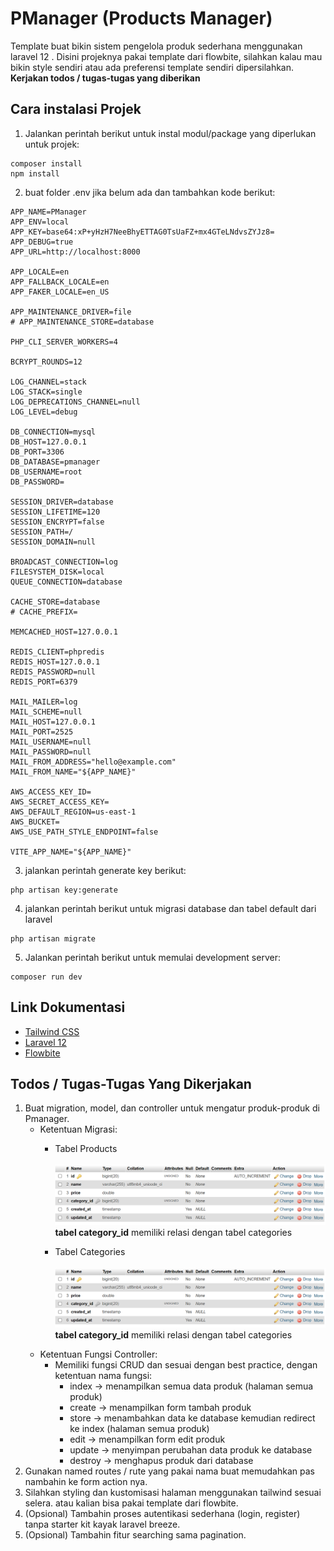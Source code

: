 # PManager (Products Manager)

Template buat bikin sistem pengelola produk sederhana menggunakan laravel 12
. Disini projeknya pakai template dari flowbite, silahkan kalau mau bikin style sendiri atau ada preferensi template sendiri dipersilahkan. **Kerjakan todos / tugas-tugas yang diberikan**
## Cara instalasi Projek
1. Jalankan perintah berikut untuk instal modul/package yang diperlukan untuk projek:
```
composer install
npm install
```
2. buat folder .env jika belum ada dan tambahkan kode berikut:
```
APP_NAME=PManager
APP_ENV=local
APP_KEY=base64:xP+yHzH7NeeBhyETTAG0TsUaFZ+mx4GTeLNdvsZYJz8=
APP_DEBUG=true
APP_URL=http://localhost:8000

APP_LOCALE=en
APP_FALLBACK_LOCALE=en
APP_FAKER_LOCALE=en_US

APP_MAINTENANCE_DRIVER=file
# APP_MAINTENANCE_STORE=database

PHP_CLI_SERVER_WORKERS=4

BCRYPT_ROUNDS=12

LOG_CHANNEL=stack
LOG_STACK=single
LOG_DEPRECATIONS_CHANNEL=null
LOG_LEVEL=debug

DB_CONNECTION=mysql
DB_HOST=127.0.0.1
DB_PORT=3306
DB_DATABASE=pmanager
DB_USERNAME=root
DB_PASSWORD=

SESSION_DRIVER=database
SESSION_LIFETIME=120
SESSION_ENCRYPT=false
SESSION_PATH=/
SESSION_DOMAIN=null

BROADCAST_CONNECTION=log
FILESYSTEM_DISK=local
QUEUE_CONNECTION=database

CACHE_STORE=database
# CACHE_PREFIX=

MEMCACHED_HOST=127.0.0.1

REDIS_CLIENT=phpredis
REDIS_HOST=127.0.0.1
REDIS_PASSWORD=null
REDIS_PORT=6379

MAIL_MAILER=log
MAIL_SCHEME=null
MAIL_HOST=127.0.0.1
MAIL_PORT=2525
MAIL_USERNAME=null
MAIL_PASSWORD=null
MAIL_FROM_ADDRESS="hello@example.com"
MAIL_FROM_NAME="${APP_NAME}"

AWS_ACCESS_KEY_ID=
AWS_SECRET_ACCESS_KEY=
AWS_DEFAULT_REGION=us-east-1
AWS_BUCKET=
AWS_USE_PATH_STYLE_ENDPOINT=false

VITE_APP_NAME="${APP_NAME}"

```



3. jalankan perintah generate key berikut:
```
php artisan key:generate
```

4. jalankan perintah berikut untuk migrasi database dan tabel default dari laravel
```
php artisan migrate
```

5. Jalankan perintah berikut untuk memulai development server:
```
composer run dev
```


## Link Dokumentasi
- [Tailwind CSS](https://tailwindcss.com/docs)
- [Laravel 12](https://laravel.com/docs/12.x/)
- [Flowbite](https://flowbite.com/docs)

## Todos / Tugas-Tugas Yang Dikerjakan
1. Buat migration, model, dan controller untuk mengatur produk-produk di Pmanager.
   - Ketentuan Migrasi:
        - Tabel Products <br><br> 
            ![Alt text](readmeImages/1.png)
            **tabel category_id** memiliki relasi dengan tabel categories
      
        - Tabel Categories <br><br> 
            ![Alt text](readmeImages/1.png)
            **tabel category_id** memiliki relasi dengan tabel categories
    - Ketentuan Fungsi Controller:
         - Memiliki fungsi CRUD dan sesuai dengan best practice, dengan ketentuan nama fungsi:
           - index -> menampilkan semua data produk (halaman semua produk)
           - create -> menampilkan form tambah produk
           - store -> menambahkan data ke database kemudian redirect ke index (halaman semua produk)
           - edit -> menampilkan form edit produk
           - update -> menyimpan perubahan data produk ke database
           - destroy -> menghapus produk dari database
2. Gunakan named routes / rute yang pakai nama buat memudahkan pas nambahin ke form action nya.
3. Silahkan styling dan kustomisasi halaman menggunakan tailwind sesuai selera. atau kalian bisa pakai template dari flowbite.
4. (Opsional) Tambahin proses autentikasi sederhana (login, register) tanpa starter kit kayak laravel breeze.
5. (Opsional) Tambahin fitur searching sama pagination.
